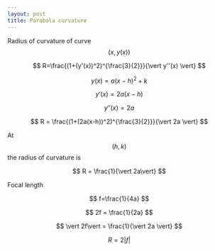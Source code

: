 ```yaml
---
layout: post
title: Parabola curvature
---
```


Radius of curvature of curve $$(x,y(x))$$

$$
R=\frac{(1+(y'(x))^2)^{\frac{3}{2}}}{\vert y''(x) \vert}
$$

$$
y(x)=a(x-h)^2+k
$$

$$
y'(x)=2a(x-h)
$$

$$
y''(x)=2a
$$


$$
R = \frac{(1+(2a(x-h))^2)^{\frac{3}{2}}}{\vert 2a \vert}
$$

At $$(h,k)$$ the radius of curvature is

$$
R = \frac{1}{\vert 2a\vert}
$$

Focal length

$$
f=\frac{1}{4a}
$$

$$
2f = \frac{1}{2a}
$$

$$
\vert 2f\vert = \frac{1}{\vert 2a \vert}
$$

$$
R = 2 \vert f \vert
$$